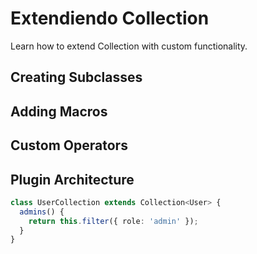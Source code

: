# Extendiendo Collection

Learn how to extend Collection with custom functionality.

## Creating Subclasses
## Adding Macros
## Custom Operators
## Plugin Architecture

```typescript
class UserCollection extends Collection<User> {
  admins() {
    return this.filter({ role: 'admin' });
  }
}
```
